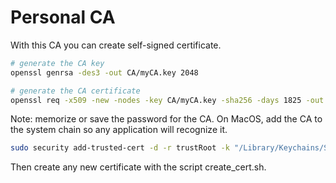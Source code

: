 # Personal CA

With this CA you can create self-signed certificate.
``` bash
# generate the CA key
openssl genrsa -des3 -out CA/myCA.key 2048

# generate the CA certificate
openssl req -x509 -new -nodes -key CA/myCA.key -sha256 -days 1825 -out CA/myCA.pem
```
Note: memorize or save the password for the CA.
On MacOS, add the CA to the system chain so any application will recognize it.

``` bash
sudo security add-trusted-cert -d -r trustRoot -k "/Library/Keychains/System.keychain" CA/myCA.pem
```

Then create any new certificate with the script create_cert.sh.
